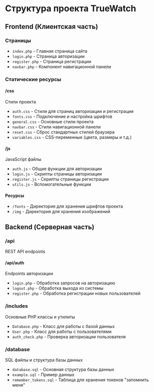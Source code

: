 # Структура проекта TrueWatch

## Frontend (Клиентская часть)

### Страницы
- `index.php` - Главная страница сайта
- `login.php` - Страница авторизации
- `register.php` - Страница регистрации
- `navbar.php` - Компонент навигационной панели

### Статические ресурсы

#### /css
Стили проекта
- `auth.css` - Стили для страниц авторизации и регистрации
- `fonts.css` - Подключение и настройка шрифтов
- `general.css` - Основные стили проекта
- `navbar.css` - Стили навигационной панели
- `reset.css` - Сброс стандартных стилей браузера
- `variables.css` - CSS-переменные (цвета, размеры и т.д.)

#### /js
JavaScript файлы
- `auth.js` - Общие функции для авторизации
- `login.js` - Скрипты страницы авторизации
- `register.js` - Скрипты страницы регистрации
- `utils.js` - Вспомогательные функции

#### Ресурсы
- `/fonts` - Директория для хранения шрифтов проекта
- `/img` - Директория для хранения изображений

## Backend (Серверная часть)

### /api
REST API endpoints

#### /api/auth
Endpoints авторизации
- `login.php` - Обработка запросов на авторизацию
- `logout.php` - Обработка выхода из системы
- `register.php` - Обработка регистрации новых пользователей

### /includes
Основные PHP классы и утилиты
- `Database.php` - Класс для работы с базой данных
- `User.php` - Класс для работы с пользователями
- `auth_check.php` - Проверка авторизации пользователя

### /database
SQL файлы и структура базы данных
- `database.sql` - Основная структура базы данных
- `example.sql` - Пример данных
- `remember_tokens.sql` - Таблица для хранения токенов "запомнить меня"